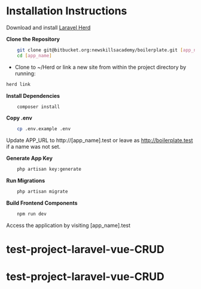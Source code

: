 # Installation Instructions

Download and install [Laravel Herd](https://herd.laravel.com)

**Clone the Repository**
```bash
    git clone git@bitbucket.org:newskillsacademy/boilerplate.git [app_name]
    cd [app_name]
```

- Clone to ~/Herd or link a new site from within the project directory by running:
```bash
herd link
```

**Install Dependencies**
```bash
    composer install
```

**Copy .env**
```bash
    cp .env.example .env
```

Update APP_URL to http://[app_name].test or leave as http://boilerplate.test if a name was not set.

**Generate App Key**
```bash
    php artisan key:generate
```

**Run Migrations**
```bash
    php artisan migrate
```

**Build Frontend Components**
```bash
    npm run dev
```

Access the application by visiting [app_name].test
# test-project-laravel-vue-CRUD
# test-project-laravel-vue-CRUD
